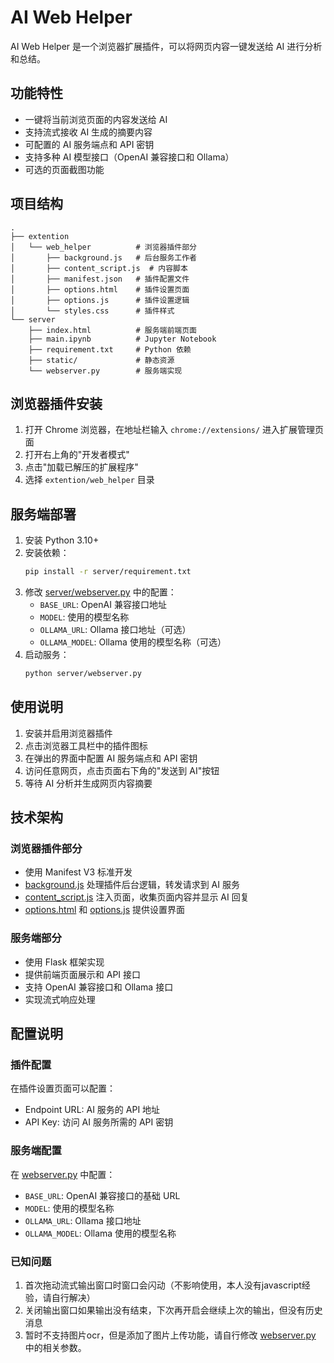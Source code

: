 # AI Web Helper

AI Web Helper 是一个浏览器扩展插件，可以将网页内容一键发送给 AI 进行分析和总结。

## 功能特性

- 一键将当前浏览页面的内容发送给 AI
- 支持流式接收 AI 生成的摘要内容
- 可配置的 AI 服务端点和 API 密钥
- 支持多种 AI 模型接口（OpenAI 兼容接口和 Ollama）
- 可选的页面截图功能

## 项目结构

```
.
├── extention
│   └── web_helper          # 浏览器插件部分
│       ├── background.js   # 后台服务工作者
│       ├── content_script.js  # 内容脚本
│       ├── manifest.json   # 插件配置文件
│       ├── options.html    # 插件设置页面
│       ├── options.js      # 插件设置逻辑
│       └── styles.css      # 插件样式
└── server
    ├── index.html          # 服务端前端页面
    ├── main.ipynb          # Jupyter Notebook
    ├── requirement.txt     # Python 依赖
    ├── static/             # 静态资源
    └── webserver.py        # 服务端实现
```

## 浏览器插件安装

1. 打开 Chrome 浏览器，在地址栏输入 `chrome://extensions/` 进入扩展管理页面
2. 打开右上角的"开发者模式"
3. 点击"加载已解压的扩展程序"
4. 选择 `extention/web_helper` 目录

## 服务端部署

1. 安装 Python 3.10+
2. 安装依赖：
   ```bash
   pip install -r server/requirement.txt
   ```
3. 修改 [server/webserver.py](file:///c%3A/Users/hp/sugon/ai_web_helper/server/webserver.py) 中的配置：
   - `BASE_URL`: OpenAI 兼容接口地址
   - `MODEL`: 使用的模型名称
   - `OLLAMA_URL`: Ollama 接口地址（可选）
   - `OLLAMA_MODEL`: Ollama 使用的模型名称（可选）
4. 启动服务：
   ```bash
   python server/webserver.py
   ```

## 使用说明

1. 安装并启用浏览器插件
2. 点击浏览器工具栏中的插件图标
3. 在弹出的界面中配置 AI 服务端点和 API 密钥
4. 访问任意网页，点击页面右下角的"发送到 AI"按钮
5. 等待 AI 分析并生成网页内容摘要

## 技术架构

### 浏览器插件部分
- 使用 Manifest V3 标准开发
- [background.js](extention/web_helper/background.js) 处理插件后台逻辑，转发请求到 AI 服务
- [content_script.js](extention/web_helper/content_script.js) 注入页面，收集页面内容并显示 AI 回复
- [options.html](extention/web_helper/options.html) 和 [options.js](extention/web_helper/options.js) 提供设置界面

### 服务端部分
- 使用 Flask 框架实现
- 提供前端页面展示和 API 接口
- 支持 OpenAI 兼容接口和 Ollama 接口
- 实现流式响应处理

## 配置说明

### 插件配置
在插件设置页面可以配置：
- Endpoint URL: AI 服务的 API 地址
- API Key: 访问 AI 服务所需的 API 密钥

### 服务端配置
在 [webserver.py](server/webserver.py) 中配置：
- `BASE_URL`: OpenAI 兼容接口的基础 URL
- `MODEL`: 使用的模型名称
- `OLLAMA_URL`: Ollama 接口地址
- `OLLAMA_MODEL`: Ollama 使用的模型名称



### 已知问题
1. 首次拖动流式输出窗口时窗口会闪动（不影响使用，本人没有javascript经验，请自行解决）
2. 关闭输出窗口如果输出没有结束，下次再开启会继续上次的输出，但没有历史消息
3. 暂时不支持图片ocr，但是添加了图片上传功能，请自行修改 [webserver.py](server/webserver.py) 中的相关参数。